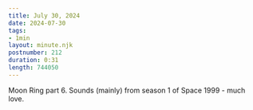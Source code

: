 ```yaml
---
title: July 30, 2024
date: 2024-07-30
tags:
- 1min
layout: minute.njk
postnumber: 212
duration: 0:31
length: 744050
---
```

Moon Ring part 6. Sounds (mainly) from season 1 of Space 1999 - much love.